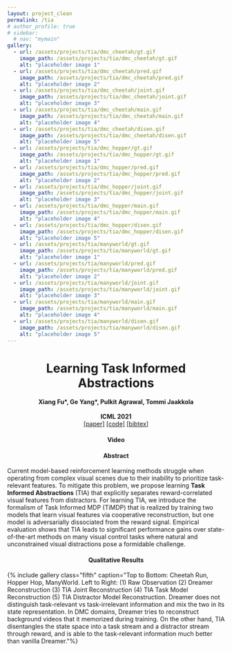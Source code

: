 ```yaml
---
layout: project_clean
permalink: /tia
# author_profile: true
# sidebar:
  # nav: "mymain"
gallery:
  - url: /assets/projects/tia/dmc_cheetah/gt.gif
    image_path: /assets/projects/tia/dmc_cheetah/gt.gif
    alt: "placeholder image 1"
  - url: /assets/projects/tia/dmc_cheetah/pred.gif
    image_path: /assets/projects/tia/dmc_cheetah/pred.gif
    alt: "placeholder image 2"
  - url: /assets/projects/tia/dmc_cheetah/joint.gif
    image_path: /assets/projects/tia/dmc_cheetah/joint.gif
    alt: "placeholder image 3"
  - url: /assets/projects/tia/dmc_cheetah/main.gif
    image_path: /assets/projects/tia/dmc_cheetah/main.gif
    alt: "placeholder image 4"
  - url: /assets/projects/tia/dmc_cheetah/disen.gif
    image_path: /assets/projects/tia/dmc_cheetah/disen.gif
    alt: "placeholder image 5"
  - url: /assets/projects/tia/dmc_hopper/gt.gif
    image_path: /assets/projects/tia/dmc_hopper/gt.gif
    alt: "placeholder image 1"
  - url: /assets/projects/tia/dmc_hopper/pred.gif
    image_path: /assets/projects/tia/dmc_hopper/pred.gif
    alt: "placeholder image 2"
  - url: /assets/projects/tia/dmc_hopper/joint.gif
    image_path: /assets/projects/tia/dmc_hopper/joint.gif
    alt: "placeholder image 3"
  - url: /assets/projects/tia/dmc_hopper/main.gif
    image_path: /assets/projects/tia/dmc_hopper/main.gif
    alt: "placeholder image 4"
  - url: /assets/projects/tia/dmc_hopper/disen.gif
    image_path: /assets/projects/tia/dmc_hopper/disen.gif
    alt: "placeholder image 5"
  - url: /assets/projects/tia/manyworld/gt.gif
    image_path: /assets/projects/tia/manyworld/gt.gif
    alt: "placeholder image 1"
  - url: /assets/projects/tia/manyworld/pred.gif
    image_path: /assets/projects/tia/manyworld/pred.gif
    alt: "placeholder image 2"
  - url: /assets/projects/tia/manyworld/joint.gif
    image_path: /assets/projects/tia/manyworld/joint.gif
    alt: "placeholder image 3"
  - url: /assets/projects/tia/manyworld/main.gif
    image_path: /assets/projects/tia/manyworld/main.gif
    alt: "placeholder image 4"
  - url: /assets/projects/tia/manyworld/disen.gif
    image_path: /assets/projects/tia/manyworld/disen.gif
    alt: "placeholder image 5"
---
```



<h1 align="center">
Learning Task Informed Abstractions
</h1>
<p font-weight:bold align="center">
<strong>Xiang Fu*, Ge Yang*, Pulkit Agrawal, Tommi Jaakkola <br><br>
ICML 2021</strong> <br>
<a href="http://proceedings.mlr.press/v139/fu21b.html">[paper]</a>
<a href="https://github.com/kyonofx/tia/">[code]</a>
<a href="/assets/projects/tia/fu2021learning.bib">[bibtex]</a>
</p>

<h4 align="center">
Video 
</h4>

<div id="presentation-embed-38959190" class="slp my-auto"></div>
<script src='https://slideslive.com/embed_presentation.js'></script>
<script>
    embed = new SlidesLiveEmbed('presentation-embed-38959190', {
        presentationId: '38959190',
        autoPlay: false, // change to true to autoplay the embedded presentation
        verticalEnabled: true,
        allowHiddenControlsWhenPaused: true,
        hideTitle: true
    });
</script>

<h4 align="center">
Abstract 
</h4>

Current model-based reinforcement learning methods struggle when operating from complex visual scenes due to their inability to prioritize task-relevant features. To mitigate this problem, we propose learning **Task Informed Abstractions** (TIA) that explicitly separates reward-correlated visual features from distractors. For learning TIA, we introduce the formalism of Task Informed MDP (TiMDP) that is realized by training two models that learn visual features via cooperative reconstruction, but one model is adversarially dissociated from the reward signal. Empirical evaluation shows that TIA leads to significant performance gains over state-of-the-art methods on many visual control tasks where natural and unconstrained visual distractions pose a formidable challenge. 

<h4 align="center">
Qualitative Results 
</h4>

{% include gallery class="fifth" caption="Top to Bottom: Cheetah Run, Hopper Hop, ManyWorld. Left to Right: (1) Raw Observation (2) Dreamer Reconstruction (3) TIA Joint Reconstruction (4) TIA Task Model Reconstruction (5) TIA Distractor Model Reconstruction. Dreamer does not distinguish task-relevant vs task-irrelevant information and mix the two in its state representation. In DMC domains, Dreamer tries to reconstruct background videos that it memorized during training. On the other hand, TIA disentangles the state space into a task stream and a distractor stream through reward, and is able to the task-relevant information much better than vanilla Dreamer."%}
